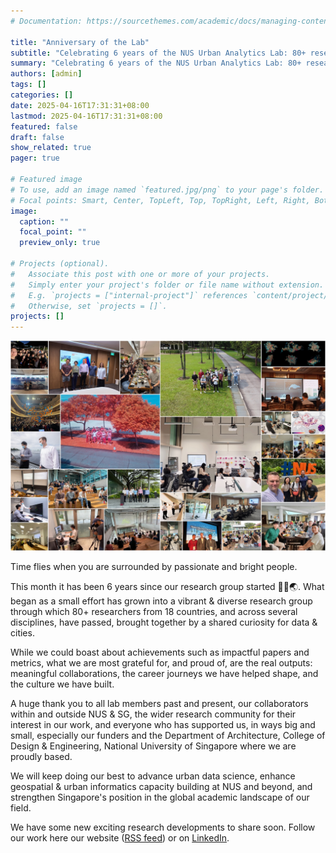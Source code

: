 ```yaml
---
# Documentation: https://sourcethemes.com/academic/docs/managing-content/

title: "Anniversary of the Lab"
subtitle: "Celebrating 6 years of the NUS Urban Analytics Lab: 80+ researchers, 18 countries, countless collaborations, and a shared passion for data and cities. Grateful for the people, the journey, and what we have built together."
summary: "Celebrating 6 years of the NUS Urban Analytics Lab: 80+ researchers, 18 countries, countless collaborations, and a shared passion for data and cities. Grateful for the people, the journey, and what we have built together."
authors: [admin]
tags: []
categories: []
date: 2025-04-16T17:31:31+08:00
lastmod: 2025-04-16T17:31:31+08:00
featured: false
draft: false
show_related: true
pager: true

# Featured image
# To use, add an image named `featured.jpg/png` to your page's folder.
# Focal points: Smart, Center, TopLeft, Top, TopRight, Left, Right, BottomLeft, Bottom, BottomRight.
image:
  caption: ""
  focal_point: ""
  preview_only: true

# Projects (optional).
#   Associate this post with one or more of your projects.
#   Simply enter your project's folder or file name without extension.
#   E.g. `projects = ["internal-project"]` references `content/project/deep-learning/index.md`.
#   Otherwise, set `projects = []`.
projects: []
---
```



![](featured.jpeg)

Time flies when you are surrounded by passionate and bright people.

This month it has been 6 years since our research group started 🥼🧪🌏.
What began as a small effort has grown into a vibrant & diverse research group through which 80+ researchers from 18 countries, and across several disciplines, have passed, brought together by a shared curiosity for data & cities.

While we could boast about achievements such as impactful papers and metrics, what we are most grateful for, and proud of, are the real outputs: meaningful collaborations, the career journeys we have helped shape, and the culture we have built.

A huge thank you to all lab members past and present, our collaborators within and outside NUS & SG, the wider research community for their interest in our work, and everyone who has supported us, in ways big and small, especially our funders and the Department of Architecture, College of Design & Engineering, National University of Singapore where we are proudly based. 

We will keep doing our best to advance urban data science, enhance geospatial & urban informatics capacity building at NUS and beyond, and strengthen Singapore's position in the global academic landscape of our field.

We have some new exciting research developments to share soon.
Follow our work here our website ([RSS feed](/post/index.xml)) or on [LinkedIn](https://www.linkedin.com/company/urban-analytics-lab/).
